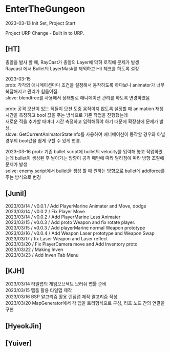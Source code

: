# EnterTheGungeon


2023-03-13 Init Set, Project Start

Project URP Change - Built in to URP.

## [HT]    
총알을 발사 할 때, RayCast가 총알의 Layer에 막혀 로직에 문제가 발생    
Raycast 에서 Bullet의 LayerMask를 제외하고 Hit 체크를 하도록 설정   

2023-03-15   
prob: 각각의 애니메이션마다 조건을 설정해서 동작하도록 하다보니 animator가 너무 복잡해지고 관리가 힘들어짐.   
slove: blendtree를 사용해서 상태별로 애니메이션 관리를 하도록 변경하였음   

prob: 공격 모션이 있는 적들이 모션 도중 움직이지 않도록 설정할 때 animation 재생 시간을 측정하고 bool 값을 주는 방식으로 기존 작업을 진행했는데   
새로운 적을 추가할 때마다 시간 측정하고 입력해줘야 하기 때문에 확장성에 문제가 발생.   
slove: GetCurrentAnimatorStateInfo를 사용하여 애니메이션이 동작할 경우와 아닐 경우의 bool값을 쉽게 구할 수 있게 변경.   

2023-03-16
prob: 기존 bullet script에 bullet의 velocity를 입력해 놓고 작업하였는데 bullet이 생성된 후 날아가는 방향이 공격 패턴에 따라 달라짐에 따라 방향 조절에 문제가 발생   
solve: enemy script에서 bullet을 생성 할 때 원하는 방향으로 bullet에 addforce를 주는 방식으로 변경   

## [Junil]    
2023/03/14 / v0.0.1 / Add PlayerMarine Animater and Move, dodge    
2023/03/14 / v0.0.2 / Fix Player Move    
2023/03/14 / v0.0.2 / Add PlayerMarine Less Animater    
2023/03/15 / v0.0.3 / Add proto Weapon and fix rotate player.    
2023/03/15 / v0.0.3 / Add playerMarine normal Weapon prototype    
2023/03/16 / v0.0.4 / Add Weapon Laser prototype and Weapon Swap    
2023/03/17 / fix Laser Weapon and Laser reflect    
2023/03/20 / Fix PlayerCamera move and Add Inventory proto    
2023/03/22 / Making Inven    
2023/03/23 / Add Inven Tab Menu    



## [KJH]    
2023/03/14 타일맵의 게임오브젝트 브러쉬 맵툴 준비    
2023/03/15 맵툴 활용 타일맵 제작    
2023/03/16 BSP 알고리즘 활용 랜덤맵 제작 알고리즘 작성    
2023/03/20 MapGenerator에서 각 맵을 트리형식으로 구성, 리프 노드 간의 연결을 구현

## [HyeokJin]    

## [Yuiver]
    
